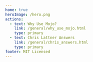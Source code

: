 ```yaml
---
home: true
heroImage: /hero.png
actions:
  - text: Why Use Mojo?
    link: /general/why_use_mojo.html
    type: primary
  - text: Chris Lattner Answers
    link: /general/chris_answers.html
    type: primary
footer: MIT Licensed
---
```



